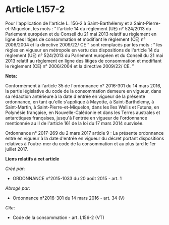 # Article L157-2

Pour l'application de l'article L. 156-2 à Saint-Barthélemy et à Saint-Pierre-et-Miquelon, les mots : “ l'article 14 du
règlement (UE) n° 524/2013 du Parlement européen et du Conseil du 21 mai 2013 relatif au règlement en ligne des litiges de
consommation et modifiant le règlement (CE) n° 2006/2004 et la directive 2009/22/ CE ” sont remplacés par les mots : “ les
règles en vigueur en métropole en vertu des dispositions de l'article 14 du règlement (UE) n° 524/2013 du Parlement européen
et du Conseil du 21 mai 2013 relatif au règlement en ligne des litiges de consommation et modifiant le règlement (CE) n°
2006/2004 et la directive 2009/22/ CE. ”

**Nota:**

Conformément à l'article 35 de l'ordonnance n° 2016-301 du 14 mars 2016, la partie législative du code de la consommation
demeure en vigueur, dans sa rédaction antérieure à la date d'entrée en vigueur de la présente ordonnance, en tant qu'elle
s'applique à Mayotte, à Saint-Barthélemy, à Saint-Martin, à Saint-Pierre-et-Miquelon, dans les îles Wallis et Futuna, en
Polynésie française, en Nouvelle-Calédonie et dans les Terres australes et antarctiques françaises, jusqu'à l'entrée en
vigueur de l'ordonnance mentionnée au II de l'article 161 de la loi du 17 mars 2014 susvisée.

Ordonnance n° 2017-269 du 2 mars 2017 article 9 : La présente ordonnance entre en vigueur à la date d'entrée en vigueur du
décret portant dispositions relatives à l'outre-mer du code de la consommation et au plus tard le 1er juillet 2017.

**Liens relatifs à cet article**

_Créé par_:

  - ORDONNANCE n°2015-1033 du 20 août 2015 - art. 1

_Abrogé par_:

  - Ordonnance n°2016-301 du 14 mars 2016 - art. 34 (V)

_Cite_:

  - Code de la consommation - art. L156-2 (VT)
